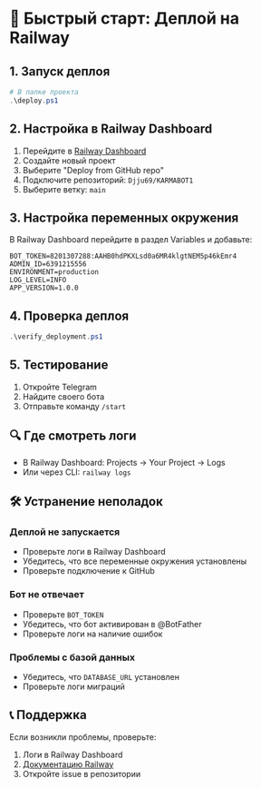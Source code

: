 # 🚀 Быстрый старт: Деплой на Railway

## 1. Запуск деплоя

```powershell
# В папке проекта
.\deploy.ps1
```

## 2. Настройка в Railway Dashboard

1. Перейдите в [Railway Dashboard](https://railway.app/dashboard)
2. Создайте новый проект
3. Выберите "Deploy from GitHub repo"
4. Подключите репозиторий: `Djju69/KARMABOT1`
5. Выберите ветку: `main`

## 3. Настройка переменных окружения

В Railway Dashboard перейдите в раздел Variables и добавьте:

```
BOT_TOKEN=8201307288:AAHB0hdPKXLsd0a6MR4klgtNEM5p46kEmr4
ADMIN_ID=6391215556
ENVIRONMENT=production
LOG_LEVEL=INFO
APP_VERSION=1.0.0
```

## 4. Проверка деплоя

```powershell
.\verify_deployment.ps1
```

## 5. Тестирование

1. Откройте Telegram
2. Найдите своего бота
3. Отправьте команду `/start`

## 🔍 Где смотреть логи

- В Railway Dashboard: Projects → Your Project → Logs
- Или через CLI: `railway logs`

## 🛠 Устранение неполадок

### Деплой не запускается
- Проверьте логи в Railway Dashboard
- Убедитесь, что все переменные окружения установлены
- Проверьте подключение к GitHub

### Бот не отвечает
- Проверьте `BOT_TOKEN`
- Убедитесь, что бот активирован в @BotFather
- Проверьте логи на наличие ошибок

### Проблемы с базой данных
- Убедитесь, что `DATABASE_URL` установлен
- Проверьте логи миграций

## 📞 Поддержка

Если возникли проблемы, проверьте:
1. Логи в Railway Dashboard
2. [Документацию Railway](https://docs.railway.app/)
3. Откройте issue в репозитории
